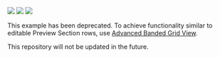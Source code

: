 <!-- default badges list -->
![](https://img.shields.io/endpoint?url=https://codecentral.devexpress.com/api/v1/VersionRange/128624737/22.1.5%2B)
[![](https://img.shields.io/badge/Open_in_DevExpress_Support_Center-FF7200?style=flat-square&logo=DevExpress&logoColor=white)](https://supportcenter.devexpress.com/ticket/details/E2002)
[![](https://img.shields.io/badge/📖_How_to_use_DevExpress_Examples-e9f6fc?style=flat-square)](https://docs.devexpress.com/GeneralInformation/403183)
<!-- default badges end -->
This example has been deprecated. To achieve functionality similar to editable Preview Section rows, use [Advanced Banded Grid View](https://docs.devexpress.com/WindowsForms/DevExpress.XtraGrid.Views.BandedGrid.AdvBandedGridView).

This repository will not be updated in the future.
